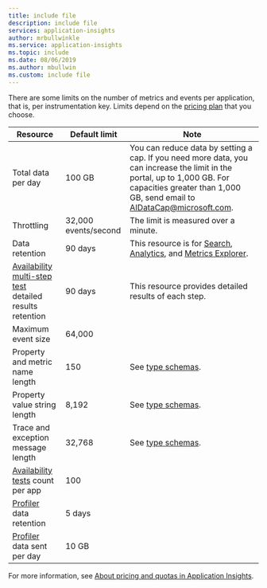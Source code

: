 ```yaml
---
title: include file
description: include file
services: application-insights
author: mrbullwinkle
ms.service: application-insights
ms.topic: include
ms.date: 08/06/2019
ms.author: mbullwin
ms.custom: include file
---
```


There are some limits on the number of metrics and events per application, that is, per instrumentation key. Limits depend on the [pricing plan](https://azure.microsoft.com/pricing/details/application-insights/) that you choose.

| Resource | Default limit | Note
| --- | --- | --- |
| Total data per day | 100 GB | You can reduce data by setting a cap. If you need more data, you can increase the limit in the portal, up to 1,000 GB. For capacities greater than 1,000 GB, send email to AIDataCap@microsoft.com.
| Throttling | 32,000 events/second | The limit is measured over a minute.
| Data retention | 90 days | This resource is for [Search](../articles/azure-monitor/app/diagnostic-search.md), [Analytics](../articles/azure-monitor/app/analytics.md), and [Metrics Explorer](../articles/azure-monitor/app/metrics-explorer.md).
| [Availability multi-step test](../articles/azure-monitor/app/availability-multistep.md) detailed results retention | 90 days | This resource provides detailed results of each step.
| Maximum event size | 64,000 |
| Property and metric name length | 150 | See [type schemas](https://github.com/microsoft/ApplicationInsights-Home/tree/master/EndpointSpecs/Schemas/Bond).
| Property value string length | 8,192  | See [type schemas](https://github.com/microsoft/ApplicationInsights-Home/tree/master/EndpointSpecs/Schemas/Bond).
| Trace and exception message length | 32,768  | See [type schemas](https://github.com/microsoft/ApplicationInsights-Home/tree/master/EndpointSpecs/Schemas/Bond).
| [Availability tests](../articles/azure-monitor/app/monitor-web-app-availability.md) count per app | 100 |
| [Profiler](../articles/azure-monitor/app/profiler.md) data retention | 5 days |
| [Profiler](../articles/azure-monitor/app/profiler.md) data sent per day | 10 GB |

For more information, see [About pricing and quotas in Application Insights](../articles/azure-monitor/app/pricing.md).